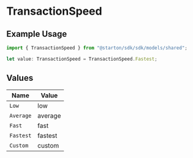 # TransactionSpeed

## Example Usage

```typescript
import { TransactionSpeed } from "@starton/sdk/sdk/models/shared";

let value: TransactionSpeed = TransactionSpeed.Fastest;
```

## Values

| Name      | Value     |
| --------- | --------- |
| `Low`     | low       |
| `Average` | average   |
| `Fast`    | fast      |
| `Fastest` | fastest   |
| `Custom`  | custom    |